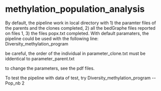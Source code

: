 # methylation_population_analysis

By default, the pipeline work in local directory with 1) the paramter files of the parents and the clones completed, 2) all the bedGraphe files reported on files 1, 3) the files popx.txt completed. With default paramaters, the pipeline could be used with the following line:
Diversity_methylation_program

be careful, the order of the individual in parameter_clone.txt must be iddentical to parameter_parent.txt

to change the parameters, see the pdf files.

To test the pipeline with data of test, try Diversity_methylation_program --Pop_nb 2 
 
